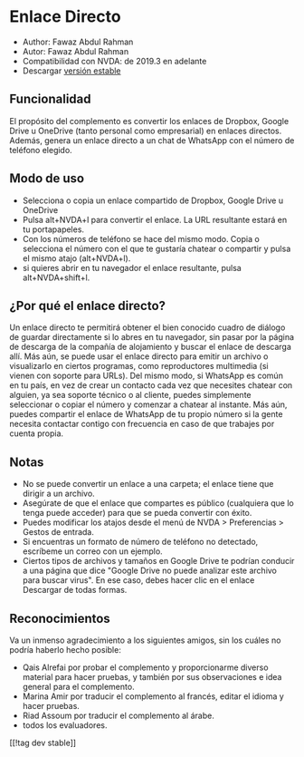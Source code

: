 # Enlace Directo #

* Author: Fawaz Abdul Rahman
* Autor: Fawaz Abdul Rahman
* Compatibilidad con NVDA: de 2019.3 en adelante
* Descargar [versión estable][1]

## Funcionalidad
El propósito del complemento es convertir los enlaces de Dropbox, Google
Drive u OneDrive (tanto personal como empresarial) en enlaces
directos. Además, genera un enlace directo a un chat de WhatsApp con el
número de teléfono elegido.

## Modo de uso
* Selecciona o copia un enlace compartido de Dropbox, Google Drive u
  OneDrive
* Pulsa alt+NVDA+l para convertir el enlace. La URL resultante estará en tu
  portapapeles.
* Con los números de teléfono se hace del mismo modo. Copia o selecciona el
  número con el que te gustaría chatear o compartir y pulsa el mismo atajo
  (alt+NVDA+l).
* si quieres abrir en tu navegador el enlace resultante, pulsa
  alt+NVDA+shift+l.

## ¿Por qué el enlace directo?
Un enlace directo te permitirá obtener el bien conocido cuadro de diálogo de
guardar directamente si lo abres en tu navegador, sin pasar por la página de
descarga de la compañía de alojamiento y buscar el enlace de descarga
allí. Más aún, se puede usar el enlace directo para emitir un archivo o
visualizarlo en ciertos programas, como reproductores multimedia (si vienen
con soporte para URLs). Del mismo modo, si WhatsApp es común en tu país, en
vez de crear un contacto cada vez que necesites chatear con alguien, ya sea
soporte técnico o al cliente, puedes simplemente seleccionar o copiar el
número y comenzar a chatear al instante. Más aún, puedes compartir el enlace
de WhatsApp de tu propio número si la gente necesita contactar contigo con
frecuencia en caso de que trabajes por cuenta propia.

## Notas
* No se puede convertir un enlace a una carpeta; el enlace tiene que dirigir
  a un archivo.
* Asegúrate de que el enlace que compartes es público (cualquiera que lo
  tenga puede acceder) para que se pueda convertir con éxito.
* Puedes modificar los atajos desde el menú de NVDA > Preferencias > Gestos
  de entrada.
* Si encuentras un formato de número de teléfono no detectado, escríbeme un
  correo con un ejemplo.
* Ciertos tipos de archivos y tamaños en Google Drive te podrían conducir a
  una página que dice "Google Drive no puede analizar este archivo para
  buscar virus". En ese caso, debes hacer clic en el enlace Descargar de
  todas formas.

## Reconocimientos
Va un inmenso agradecimiento a los siguientes amigos, sin los cuáles no
podría haberlo hecho posible:

* Qais Alrefai por probar el complemento y proporcionarme diverso material
  para hacer pruebas, y también por sus observaciones e idea general para el
  complemento.
* Marina Amir por traducir el complemento al francés, editar el idioma y
  hacer pruebas.
* Riad Assoum por traducir el complemento al árabe.
* todos los evaluadores.

[[!tag dev stable]]

[1]: https://www.nvaccess.org/addonStore/legacy?file=directlink
